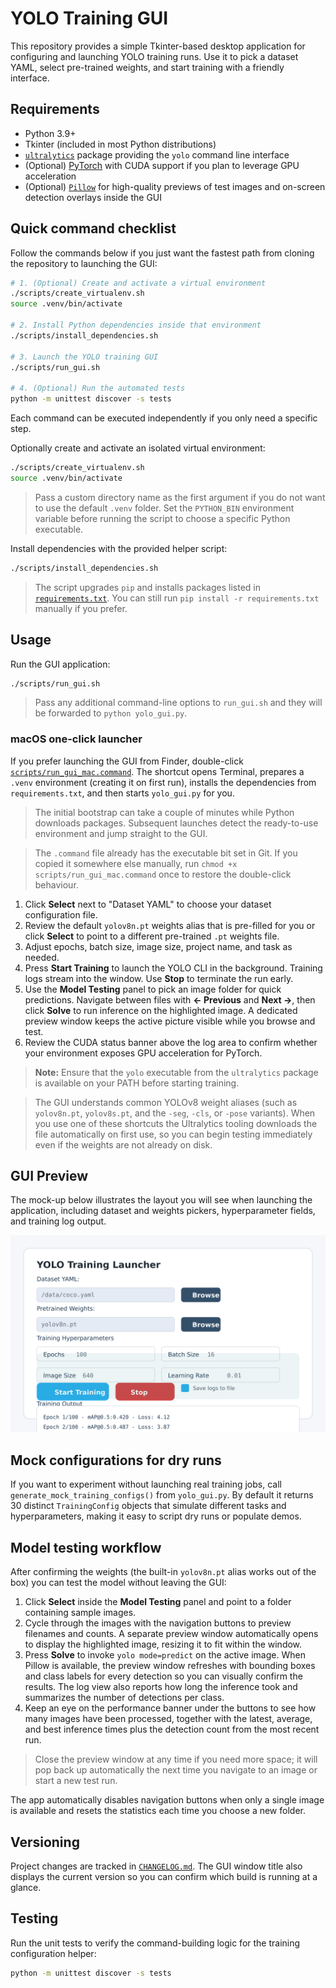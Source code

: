 # YOLO Training GUI

This repository provides a simple Tkinter-based desktop application for
configuring and launching YOLO training runs. Use it to pick a dataset YAML,
select pre-trained weights, and start training with a friendly interface.

## Requirements

- Python 3.9+
- Tkinter (included in most Python distributions)
- [`ultralytics`](https://pypi.org/project/ultralytics/) package providing the
  `yolo` command line interface
- (Optional) [PyTorch](https://pytorch.org/get-started/locally/) with CUDA
  support if you plan to leverage GPU acceleration
- (Optional) [`Pillow`](https://pypi.org/project/Pillow/) for high-quality
  previews of test images and on-screen detection overlays inside the GUI

## Quick command checklist

Follow the commands below if you just want the fastest path from cloning the
repository to launching the GUI:

```bash
# 1. (Optional) Create and activate a virtual environment
./scripts/create_virtualenv.sh
source .venv/bin/activate

# 2. Install Python dependencies inside that environment
./scripts/install_dependencies.sh

# 3. Launch the YOLO training GUI
./scripts/run_gui.sh

# 4. (Optional) Run the automated tests
python -m unittest discover -s tests
```

Each command can be executed independently if you only need a specific step.

Optionally create and activate an isolated virtual environment:

```bash
./scripts/create_virtualenv.sh
source .venv/bin/activate
```

> Pass a custom directory name as the first argument if you do not want to use
> the default `.venv` folder. Set the `PYTHON_BIN` environment variable before
> running the script to choose a specific Python executable.

Install dependencies with the provided helper script:

```bash
./scripts/install_dependencies.sh
```

> The script upgrades `pip` and installs packages listed in
> [`requirements.txt`](requirements.txt). You can still run `pip install -r
> requirements.txt` manually if you prefer.

## Usage

Run the GUI application:

```bash
./scripts/run_gui.sh
```

> Pass any additional command-line options to `run_gui.sh` and they will be
> forwarded to `python yolo_gui.py`.

### macOS one-click launcher

If you prefer launching the GUI from Finder, double-click
[`scripts/run_gui_mac.command`](scripts/run_gui_mac.command). The shortcut
opens Terminal, prepares a `.venv` environment (creating it on first run),
installs the dependencies from `requirements.txt`, and then starts
`yolo_gui.py` for you.

> The initial bootstrap can take a couple of minutes while Python downloads
> packages. Subsequent launches detect the ready-to-use environment and jump
> straight to the GUI.

> The `.command` file already has the executable bit set in Git. If you copied it
> somewhere else manually, run `chmod +x scripts/run_gui_mac.command` once to
> restore the double-click behaviour.

1. Click **Select** next to "Dataset YAML" to choose your dataset configuration
   file.
2. Review the default `yolov8n.pt` weights alias that is pre-filled for you or
   click **Select** to point to a different pre-trained `.pt` weights file.
3. Adjust epochs, batch size, image size, project name, and task as needed.
4. Press **Start Training** to launch the YOLO CLI in the background. Training
   logs stream into the window. Use **Stop** to terminate the run early.
5. Use the **Model Testing** panel to pick an image folder for quick
   predictions. Navigate between files with **← Previous** and **Next →**,
   then click **Solve** to run inference on the highlighted image. A dedicated
   preview window keeps the active picture visible while you browse and test.
6. Review the CUDA status banner above the log area to confirm whether your
   environment exposes GPU acceleration for PyTorch.

> **Note:** Ensure that the `yolo` executable from the `ultralytics` package is
> available on your PATH before starting training.

> The GUI understands common YOLOv8 weight aliases (such as `yolov8n.pt`,
> `yolov8s.pt`, and the `-seg`, `-cls`, or `-pose` variants). When you use one
> of these shortcuts the Ultralytics tooling downloads the file automatically on
> first use, so you can begin testing immediately even if the weights are not
> already on disk.

## GUI Preview

The mock-up below illustrates the layout you will see when launching the
application, including dataset and weights pickers, hyperparameter fields, and
training log output.

![YOLO GUI mock-up](assets/yolo_gui_mockup.svg)

## Mock configurations for dry runs

If you want to experiment without launching real training jobs, call
`generate_mock_training_configs()` from `yolo_gui.py`. By default it returns 30
distinct `TrainingConfig` objects that simulate different tasks and
hyperparameters, making it easy to script dry runs or populate demos.

## Model testing workflow

After confirming the weights (the built-in `yolov8n.pt` alias works out of the
box) you can test the model without leaving the GUI:

1. Click **Select** inside the **Model Testing** panel and point to a folder
   containing sample images.
2. Cycle through the images with the navigation buttons to preview filenames
   and counts. A separate preview window automatically opens to display the
   highlighted image, resizing it to fit within the window.
3. Press **Solve** to invoke `yolo mode=predict` on the active image. When
   Pillow is available, the preview window refreshes with bounding boxes and
   class labels for every detection so you can visually confirm the results.
   The log view also reports how long the inference took and summarizes the
   number of detections per class.
4. Keep an eye on the performance banner under the buttons to see how many
   images have been processed, together with the latest, average, and best
   inference times plus the detection count from the most recent run.

> Close the preview window at any time if you need more space; it will pop back
> up automatically the next time you navigate to an image or start a new test
> run.

The app automatically disables navigation buttons when only a single image is
available and resets the statistics each time you choose a new folder.

## Versioning

Project changes are tracked in [`CHANGELOG.md`](CHANGELOG.md). The GUI window
title also displays the current version so you can confirm which build is
running at a glance.

## Testing

Run the unit tests to verify the command-building logic for the training
configuration helper:

```bash
python -m unittest discover -s tests
```
